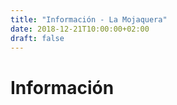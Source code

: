 ```yaml
---
title: "Información - La Mojaquera"
date: 2018-12-21T10:00:00+02:00
draft: false
---
```


<h1>Información</h1>
